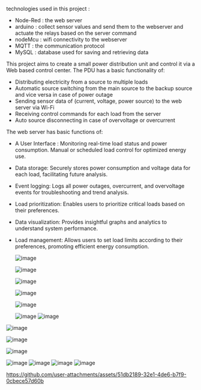 technologies used in this project :
- Node-Red : the web server
- arduino : collect sensor values and send them to the webserver and actuate the relays based on the server command 
- nodeMcu : wifi connectivity to the webserver
- MQTT : the communication protocol
- MySQL : database used for saving and retrieving data


This project aims to create a small power distribution unit and control it via a Web based control center. The PDU has a basic functionality of:
  - Distributing electricity from a source to multiple loads 
  - Automatic source switching from the main source to the backup source and vice versa in case of power outage 
  - Sending sensor data of (current, voltage, power source) to the web server via Wi-Fi
  - Receiving control commands for each load from the server 
  - Auto source disconnecting in case of overvoltage or overcurrent 

The web server has basic functions of:
-	A User Interface : 
  Monitoring real-time load status and power consumption.
  Manual or scheduled load control for optimized energy use.
-	Data storage: 
  Securely stores power consumption and voltage data for each load, facilitating future analysis.
- Event logging: 
  Logs all power outages, overcurrent, and overvoltage events for troubleshooting and trend analysis.
- Load prioritization: 
  Enables users to prioritize critical loads based on their preferences.
- Data visualization: 
  Provides insightful graphs and analytics to understand system performance.
- Load management: 
  Allows users to set load limits according to their preferences, promoting efficient energy consumption.

  ![image](https://github.com/user-attachments/assets/9a39f579-243b-4891-95e2-47705b4571f9)

  ![image](https://github.com/user-attachments/assets/30549dba-8d34-4171-aad1-6caa90f2dabb)
  
  ![image](https://github.com/user-attachments/assets/8c13768d-98d1-43ac-9cd6-c89617adae02)

  ![image](https://github.com/user-attachments/assets/5c460f93-b0e1-4de5-a0a5-08bb770488be)

  ![image](https://github.com/user-attachments/assets/820162a2-574b-46ee-891b-d59014b487fe)

  
  ![image](https://github.com/user-attachments/assets/ba273f1e-59c4-4a86-9057-91ae6c487235)
![image](https://github.com/user-attachments/assets/9b67f0c4-ed1e-49b4-9c7e-25f3b0c48d00)

![image](https://github.com/user-attachments/assets/46441064-b68b-4d7f-a305-7e414e240219)

![image](https://github.com/user-attachments/assets/9872ce2b-6601-4ee5-b5dd-ae033e3ca10d)

![image](https://github.com/user-attachments/assets/53de7a38-9488-4848-b6cb-d476eab7cc3e)

![image](https://github.com/user-attachments/assets/9b5ef220-d508-4398-a047-673d115b6f5b)
![image](https://github.com/user-attachments/assets/aeee8dcc-e5f8-43ba-82ba-ed2cb30b52c4)
![image](https://github.com/user-attachments/assets/7764114c-b151-4f3f-bb21-163d3dfd28a9)
![image](https://github.com/user-attachments/assets/f873f29b-d765-448b-9617-c1a496f94248)






https://github.com/user-attachments/assets/51db2189-32e1-4de6-b7f9-0cbece57d60b














  
